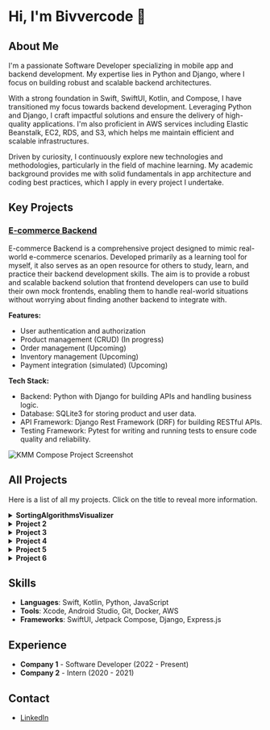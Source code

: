 # Hi, I'm Bivvercode 👋

## About Me

I'm a passionate Software Developer specializing in mobile app and backend development. My expertise lies in Python and Django, where I focus on building robust and scalable backend architectures.

With a strong foundation in Swift, SwiftUI, Kotlin, and Compose, I have transitioned my focus towards backend development. Leveraging Python and Django, I craft impactful solutions and ensure the delivery of high-quality applications. I'm also proficient in AWS services including Elastic Beanstalk, EC2, RDS, and S3, which helps me maintain efficient and scalable infrastructures.

Driven by curiosity, I continuously explore new technologies and methodologies, particularly in the field of machine learning. My academic background provides me with solid fundamentals in app architecture and coding best practices, which I apply in every project I undertake.

## Key Projects

### [E-commerce Backend](https://github.com/Bivvercode/ecommerce-backend)
E-commerce Backend is a comprehensive project designed to mimic real-world e-commerce scenarios. Developed primarily as a learning tool for myself, it also serves as an open resource for others to study, learn, and practice their backend development skills. The aim is to provide a robust and scalable backend solution that frontend developers can use to build their own mock frontends, enabling them to handle real-world situations without worrying about finding another backend to integrate with.

**Features:**
- User authentication and authorization
- Product management (CRUD) (In progress)
- Order management (Upcoming)
- Inventory management (Upcoming)
- Payment integration (simulated) (Upcoming)

**Tech Stack:**
- Backend: Python with Django for building APIs and handling business logic.
- Database: SQLite3 for storing product and user data.
- API Framework: Django Rest Framework (DRF) for building RESTful APIs.
- Testing Framework: Pytest for writing and running tests to ensure code quality and reliability.

![KMM Compose Project Screenshot](https://github.com/Bivvercode/Bivvercode/blob/main/assets/kmm-compose-screenshot.png)

## All Projects

Here is a list of all my projects. Click on the title to reveal more information.

<details>
  <summary><strong>SortingAlgorithmsVisualizer</strong></summary>
  
  [GitHub repository](https://github.com/Bivvercode/SortingAlgorithmsVisualizer)
  
  SortingAlgorithmsVisualizer is pretty much a self explanatory name. This was my first "completed" hobby project fully public on GitHub. When I was planning this I wanted to do    something "simple" but still could challenge me. The reason for me to keep it simple was because this would be a cross platform app for Android and iOS. I wanted to be able to    test my skills in algorithms and by visualizing it I made it a bit harder.
  The app is using bubble sort as a visualization to show what happens in "the back". This app was made with KMM Compose Multiplatform. Most of the code is written in kotlin and    some minor parts in Swift. This made it possible to use one code base for both Android and iOS. 

  
</details>

<details>
  <summary><strong>Project 2</strong></summary>
  A more detailed description of Project 2. This can include the project's goals, main features, and lessons learned from the development process.
</details>

<details>
  <summary><strong>Project 3</strong></summary>
  A more detailed description of Project 3. Here you can describe what the project is about, the technical aspects, and any future plans for development.
</details>

<details>
  <summary><strong>Project 4</strong></summary>
  A more detailed description of Project 4. You can also add links to demos, documentation, or other relevant resources.
</details>

<details>
  <summary><strong>Project 5</strong></summary>
  A more detailed description of Project 5. Add information about the project's purpose, the tools and technologies you used, and what you learned from working on this project.
</details>

<details>
  <summary><strong>Project 6</strong></summary>
  A more detailed description of Project 6. Describe the project's background, its main features, and any technical challenges you solved.
</details>

## Skills

- **Languages**: Swift, Kotlin, Python, JavaScript
- **Tools**: Xcode, Android Studio, Git, Docker, AWS
- **Frameworks**: SwiftUI, Jetpack Compose, Django, Express.js

## Experience

- **Company 1** - Software Developer (2022 - Present)
- **Company 2** - Intern (2020 - 2021)

## Contact

- [LinkedIn](https://www.linkedin.com/in/alexander-andersson-704435262/)

<!--
**Bivvercode/Bivvercode** is a ✨ _special_ ✨ repository because its `README.md` (this file) appears on your GitHub profile.

Here are some ideas to get you started:

- 🔭 I’m currently working on ...
- 🌱 I’m currently learning ...
- 👯 I’m looking to collaborate on ...
- 🤔 I’m looking for help with ...
- 💬 Ask me about ...
- 📫 How to reach me: ...
- 😄 Pronouns: ...
- ⚡ Fun fact: ...
-->
